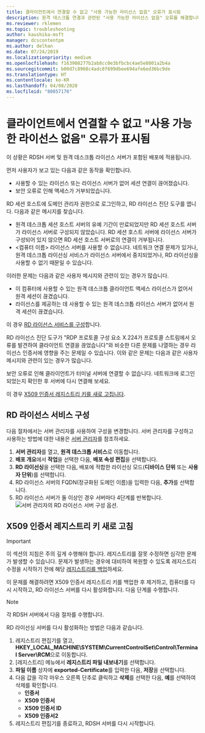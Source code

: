 ```yaml
---
title: 클라이언트에서 연결할 수 없고 "사용 가능한 라이선스 없음" 오류가 표시됨
description: 원격 데스크톱 연결과 관련된 "사용 가능한 라이선스 없음" 오류를 해결합니다.
ms.reviewer: rklemen
ms.topic: troubleshooting
author: kaushika-msft
manager: dcscontentpm
ms.author: delhan
ms.date: 07/24/2019
ms.localizationpriority: medium
ms.openlocfilehash: f163908277b2ab8cc0e3bfbcbc4ae5e8001a2b4a
ms.sourcegitcommit: b00d7c8968c4adc8f699dbee694afe6ed36bc9de
ms.translationtype: HT
ms.contentlocale: ko-KR
ms.lasthandoff: 04/08/2020
ms.locfileid: "80857176"
---
```

# <a name="clients-cant-connect-and-see-no-licenses-available-error"></a>클라이언트에서 연결할 수 없고 "사용 가능한 라이선스 없음" 오류가 표시됨

이 상황은 RDSH 서버 및 원격 데스크톱 라이선스 서버가 포함된 배포에 적용됩니다.

먼저 사용자가 보고 있는 다음과 같은 동작을 확인합니다.

- 사용할 수 있는 라이선스 또는 라이선스 서버가 없어 세션 연결이 끊어졌습니다.
- 보안 오류로 인해 액세스가 거부되었습니다.

RD 세션 호스트에 도메인 관리자 권한으로 로그인하고, RD 라이선스 진단 도구를 엽니다. 다음과 같은 메시지를 찾습니다.

  - 원격 데스크톱 세션 호스트 서버의 유예 기간이 만료되었지만 RD 세션 호스트 서버가 라이선스 서버로 구성되지 않았습니다. RD 세션 호스트 서버에 라이선스 서버가 구성되어 있지 않으면 RD 세션 호스트 서버로의 연결이 거부됩니다.
  - \<컴퓨터 이름\> 라이선스 서버를 사용할 수 없습니다. 네트워크 연결 문제가 있거나,원격 데스크톱 라이선싱 서비스가 라이선스 서버에서 중지되었거나, RD 라이선싱을 사용할 수 없기 때문일 수 있습니다.

이러한 문제는 다음과 같은 사용자 메시지와 관련이 있는 경우가 많습니다.

  - 이 컴퓨터에 사용할 수 있는 원격 데스크톱 클라이언트 액세스 라이선스가 없어서 원격 세션이 끊겼습니다.
  - 라이선스를 제공하는 데 사용할 수 있는 원격 데스크톱 라이선스 서버가 없어서 원격 세션이 끊겼습니다.

이 경우 [RD 라이선스 서비스를 구성](#configure-the-rd-licensing-service)합니다.

RD 라이선스 진단 도구가 "RDP 프로토콜 구성 요소 X.224가 프로토콜 스트림에서 오류를 발견하여 클라이언트 연결을 끊었습니다"와 비슷한 다른 문제를 나열하는 경우 라이선스 인증서에 영향을 주는 문제일 수 있습니다. 이와 같은 문제는 다음과 같은 사용자 메시지와 관련이 있는 경우가 많습니다.

보안 오류로 인해 클라이언트가 터미널 서버에 연결할 수 없습니다. 네트워크에 로그인되었는지 확인한 후 서버에 다시 연결해 보세요.

이 경우 [X509 인증서 레지스트리 키를 새로 고칩니다](#refresh-the-x509-certificate-registry-keys).

## <a name="configure-the-rd-licensing-service"></a>RD 라이선스 서비스 구성

다음 절차에서는 서버 관리자를 사용하여 구성을 변경합니다. 서버 관리자를 구성하고 사용하는 방법에 대한 내용은 [서버 관리자](../../../administration/server-manager/server-manager.md)를 참조하세요.

1. **서버 관리자**를 열고, **원격 데스크톱 서비스**로 이동합니다.
2. **배포 개요**에서 **작업**을 선택한 다음, **배포 속성 편집**을 선택합니다.
3. **RD 라이선싱**을 선택한 다음, 배포에 적합한 라이선싱 모드(**디바이스 단위** 또는 **사용자 단위**)를 선택합니다.
4. RD 라이선스 서버의 FQDN(정규화된 도메인 이름)을 입력한 다음, **추가**를 선택합니다.
5. RD 라이선스 서버가 둘 이상인 경우 서버마다 4단계를 반복합니다. 
    ![서버 관리자의 RD 라이선스 서버 구성 옵션.](../media/troubleshoot-remote-desktop-connections/RDLicensing_Configure.png)

## <a name="refresh-the-x509-certificate-registry-keys"></a>X509 인증서 레지스트리 키 새로 고침

> [!IMPORTANT]  
> 이 섹션의 지침은 주의 깊게 수행해야 합니다. 레지스트리를 잘못 수정하면 심각한 문제가 발생할 수 있습니다. 문제가 발생하는 경우에 대비하여 복원할 수 있도록 레지스트리 수정을 시작하기 전에 해당 [레지스트리를 백업](https://support.microsoft.com/help/322756)하세요.

이 문제를 해결하려면 X509 인증서 레지스트리 키를 백업한 후 제거하고, 컴퓨터를 다시 시작하고, RD 라이선스 서버를 다시 활성화합니다. 다음 단계를 수행합니다.

> [!NOTE]
> 각 RDSH 서버에서 다음 절차를 수행합니다.

RD 라이선싱 서버를 다시 활성화하는 방법은 다음과 같습니다.

1. 레지스트리 편집기를 열고, **HKEY\_LOCAL\_MACHINE\\SYSTEM\\CurrentControlSet\\Control\\Terminal Server\\RCM**으로 이동합니다.
2. [레지스트리] 메뉴에서 **레지스트리 파일 내보내기**를 선택합니다.
3. **파일 이름** 상자에 **exported-Certificate**를 입력한 다음, **저장**을 선택합니다.
4. 다음 값을 각각 마우스 오른쪽 단추로 클릭하고 **삭제**를 선택한 다음, **예**를 선택하여 삭제를 확인합니다.  
      - **인증서**
      - **X509 인증서**
      - **X509 인증서 ID**
      - **X509 인증서2**
5. 레지스트리 편집기를 종료하고, RDSH 서버를 다시 시작합니다.